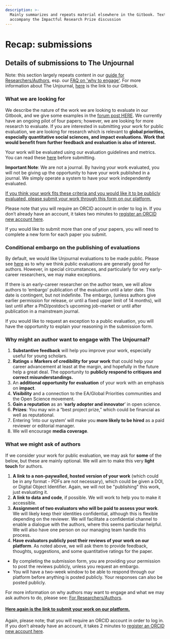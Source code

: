 ```yaml
---
description: >-
  Mainly summarizes and repeats material elsewhere in the Gitbook. Text to
  accompany the Impactful Research Prize discussion
---
```


# Recap: submissions

## Details of submissions to The Unjournal

Note: this section largely repeats content in our [guide for Researchers/Authors](https://docs.google.com/document/d/1DAgVYq0LW5\_sx30XP7PeM3isBzsxvivqzxDFsZao7TA/edit?usp=sharing), esp. our [FAQ on 'why to engage'](../../../faq-interaction/for-researchers-authors.md#why-should-researchers-and-groups-submit-their-work-to-and-engage-with-the-unjournal). For more information about The Unjournal, [here](https://effective-giving-marketing.gitbook.io/unjournal-x-ea-and-global-priorities-research/) is the link to our Gitbook.

### What we are looking for

We describe the nature of the work we are looking to evaluate in our Gitbook, and we give some examples in the [forum post HERE](https://forum.effectivealtruism.org/posts/kftzYdmZf4nj2ExN7/what-pivotal-and-useful-research-would-you-like-to-see#Some\_suggested\_\_sort\_of\_things\_we\_might\_be\_looking\_for\_). We currently have an ongoing pilot of four papers; however, we are looking for more research to evaluate. If you are interested in submitting your work for public evaluation, we are looking for research which is relevant to **global priorities, especially quantitative social sciences, and impact evaluations. Work that would benefit from further feedback and evaluation is also of interest.**

Your work will be evaluated using our evaluation guidelines and metrics. You can read these [here](../../../policies-projects-evaluation-workflow/evaluation/guidelines-for-evaluators/) before submitting.

**Important Note**: We are not a journal. By having your work evaluated, you will not be giving up the opportunity to have your work published in a journal. We simply operate a system to have your work independently evaluated.

[If you think your work fits these criteria and you would like it to be publicly evaluated, please submit your work through this form on our platform.](https://unjournaldev.cloud68.co/kotahi/versions/07ee3dd9-4f5b-42bf-bb4e-b9b818fe80f2/submit)

Please note that you will require an ORCID account in order to log in. If you don’t already have an account, it takes two minutes to [register an ORCID new account here](https://orcid.org/register).

If you would like to submit more than one of your papers, you will need to complete a new form for each paper you submit.

### Conditional embargo on the publishing of evaluations

By default, we would like Unjournal evaluations to be made public. Please see [here](../../../faq-interaction/for-researchers-authors.md#why-should-researchers-and-groups-submit-their-work-to-and-engage-with-the-unjournal) as to why we think public evaluations are generally good for authors. However, in special circumstances, and particularly for very early-career researchers, we may make exceptions.

If there is an early-career researcher on the author team, we will allow authors to ‘embargo’ publication of the evaluation until a later date. This date is contingent, but not indefinite. The embargo, (unless authors give earlier permission for release, or until a fixed upper limit of 14 months), will last until after a PhD/postdoc’s upcoming job-market or until after publication in a mainstream journal.

If you would like to request an exception to a public evaluation, you will have the opportunity to explain your reasoning in the submission form.

### Why might an author want to engage with The Unjournal?

1. **Substantive feedback** will help you improve your work, especially useful for young scholars.
2. **Ratings = Markers of credibility for your work** that could help your career advancement at least at the margin, and hopefully in the future help a great deal. The opportunity to **publicly respond to critiques and correct misunderstandings.**
3. An **additional opportunity for evaluation** of your work with an emphasis on **impact**.
4. **Visibility** and a connection to the EA/Global Priorities communities and the Open Science movement.
5. **Gain a reputation** as an ‘**early adopter and innovator**’ in open science.
6. **Prizes**: You may win a “best project prize,” which could be financial as well as reputational.
7. Entering ‘into our system’ will make you **more likely to be hired** as a paid reviewer or editorial manager.
8. We will encourage **media coverage**.

### What we might ask of authors

If we consider your work for public evaluation, we may ask for **some** of the below, but these are mainly optional. We will aim to make this very **light touch** for authors.

1. **A link to a non-paywalled, hosted version of your work** (which could be in any format - PDFs are not necessary), which could be given a DOI, or Digital Object Identifier. Again, we will not be "publishing" this work, just evaluating it.
2. **A link to data and code**, if possible. We will work to help you to make it accessible.
3. **Assignment of two evaluators who will be paid to assess your work**. We will likely keep their identities confidential, although this is flexible depending on the reviewer. We will facilitate a confidential channel to enable a dialogue with the authors, where this seems particular helpful. We will also have one person on our managing team handle this process.
4. **Have evaluators publicly post their reviews of your work on our platform**. As noted above, we will ask them to provide feedback, thoughts, suggestions, and some quantitative ratings for the paper.

* By completing the submission form, you are providing your permission to post the reviews publicly, unless you request an embargo.
* You will have a two-week window to be able to respond through our platform before anything is posted publicly. Your responses can also be posted publicly.

For more information on why authors may want to engage and what we may ask authors to do, please see: [For Researchers/Authors](../../../faq-interaction/for-researchers-authors.md).

#### [Here again is the link to submit your work on our platform.](https://unjournaldev.cloud68.co/kotahi/versions/07ee3dd9-4f5b-42bf-bb4e-b9b818fe80f2/submit)

Again, please note; that you will require an ORCID account in order to log in. If you don’t already have an account, it takes 2 minutes to [register an ORCID new account here](https://orcid.org/register).
